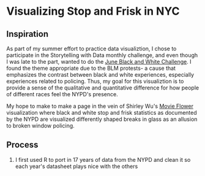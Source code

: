 # Visualizing Stop and Frisk in NYC

## Inspiration
As part of my summer effort to practice data visualiztion, I chose to participate in the Storytelling with Data monthly challenge, and even though I was late to the part, wanted to do the [June Black and White Challenge](https://community.storytellingwithdata.com/challenges/52e943ac-9468-4b4e-a8d8-14eadd6a3394). I found the theme appropriate due to the BLM protests- a cause that emphasizes the contrast between black and white experiences, especially experiences related to policing. Thus, my goal for this visualiztion is to provide a sense of the qualitative and quantitative difference for how people of different races feel the NYPD's presence. 

My hope to make to make a page in the vein of Shirley Wu's [Movie Flower](http://bl.ocks.org/sxywu/raw/8d1b563586bf411383345e95a3418715/) visualization where black and white stop and frisk statistics as documented by the NYPD are visualized differently shaped breaks in glass as an allusion to broken window policing.

## Process
1. I first used R to port in 17 years of data from the NYPD and clean it so each year's datasheet plays nice with the others
